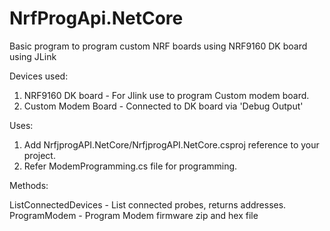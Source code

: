 # NrfProgApi.NetCore
Basic program to program custom NRF boards using NRF9160 DK board using JLink

Devices used:
1. NRF9160 DK board - For Jlink use to program Custom modem board.
2. Custom Modem Board - Connected to DK board via 'Debug Output'


Uses:
1. Add NrfjprogAPI.NetCore/NrfjprogAPI.NetCore.csproj reference to your project.
2. Refer ModemProgramming.cs file for programming.

Methods: 

ListConnectedDevices - List connected probes, returns addresses.
ProgramModem - Program Modem firmware zip and hex file